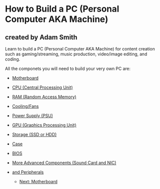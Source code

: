 # How to Build a PC (Personal Computer AKA Machine)
## created by Adam Smith
Learn to build a PC (Personal Computer AKA Machine) for content creation such as gaming/streaming, music production, video/image editing, and coding.

All the componets you will need to build your very own PC are:
* [Motherboard](Motherboard.md)
* [CPU (Central Processing Unit)](CPU.md)
* [RAM (Random Access Memory)](RAM.md)
* [Cooling/Fans](Cooling-Fans.md)
* [Power Supply (PSU)](PSU.md)
* [GPU (Graphics Processing Unit)](GPU-Graphics-Card.md)
* [Storage (SSD or HDD)](Storage.md)
* [Case](Case.md)
* [BIOS](BIOS.md)
* [More Advanced Components (Sound Card and NIC)](More-Advanced-Components.md)
* [and Peripherals](Peripherals.md)

  * [Next: Motherboard](Motherboard.md)

